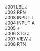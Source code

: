 J001  LBL J  
J002  RPN  
J003  INPUT I  
J004  INPUT A  
J005  &divide;  
J006  STO J  
J007  VIEW J  
J008  RTN  
